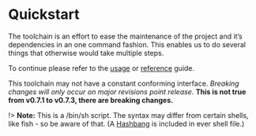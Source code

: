 
# Quickstart

The toolchain is an effort to ease the maintenance of the project and it’s dependencies in an one command fashion. This enables us to do several things that otherwise would take multiple steps.

To continue please refer to the [usage][1] or [reference][2] guide.

This toolchain may not have a constant conforming interface. _Breaking changes will only occur on major revisions point release._ **This is not true from v0.7.1 to v0.7.3, there are breaking changes.**

!> **Note:** This is a /bin/sh script. The syntax may differ from certain shells, like fish - so be aware of that. (A [Hashbang](https://en.wikipedia.org/wiki/Shebang_(Unix)) is included in ever shell file.)


[1]:	toolchain/Usage
[2]:	toolchain/Reference
